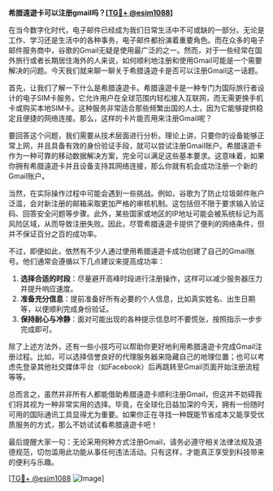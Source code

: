 **希腊遠遊卡可以注册gmail吗？[[TG💪+ @esim1088](https://t.me/s/esim1088)]**

在当今数字化时代，电子邮件已经成为我们日常生活中不可或缺的一部分。无论是工作、学习还是生活中的各种事务，电子邮件都扮演着重要角色。而在众多的电子邮件服务商中，谷歌的Gmail无疑是使用最广泛的之一。然而，对于一些经常在国外旅行或者长期居住海外的人来说，如何顺利地注册和使用Gmail可能是一个需要解决的问题。今天我们就来聊一聊关于希腊遠遊卡是否可以注册Gmail这一话题。

首先，让我们了解一下什么是希腊遠遊卡。希腊遠遊卡是一种专门为国际旅行者设计的电子SIM卡服务，它允许用户在全球范围内轻松接入互联网，而无需更换手机卡或购买本地SIM卡。这种服务非常适合那些频繁出国的人士，因为它能够提供稳定且便捷的网络连接。那么，这样的卡片能否用来注册Gmail呢？

要回答这个问题，我们需要从技术层面进行分析。理论上讲，只要你的设备能够正常上网，并且具备有效的身份验证手段，就可以尝试注册Gmail账户。希腊遠遊卡作为一种可靠的移动数据解决方案，完全可以满足这些基本要求。这意味着，如果你拥有希腊遠遊卡并且设备支持其网络连接，那么你就有机会成功注册一个新的Gmail账户。

当然，在实际操作过程中可能会遇到一些挑战。例如，谷歌为了防止垃圾邮件账户泛滥，会对新注册的邮箱采取更加严格的审核机制。这包括但不限于要求输入验证码、回答安全问题等步骤。此外，某些国家或地区的IP地址可能会被系统标记为高风险区域，从而导致注册失败。因此，尽管希腊遠遊卡提供了便利的网络条件，但并不保证百分之百的成功率。

不过，即便如此，依然有不少人通过使用希腊遠遊卡成功创建了自己的Gmail账号。他们通常会遵循以下几点建议来提高成功率：

1. **选择合适的时段**：尽量避开高峰时段进行注册操作，这样可以减少服务器压力并提升响应速度。
2. **准备充分信息**：提前准备好所有必要的个人信息，比如真实姓名、出生日期等，以便顺利完成身份验证。
3. **保持耐心与冷静**：面对可能出现的各种提示信息时不要慌张，按照指示一步步完成即可。

除了上述方法外，还有一些小技巧可以帮助你更好地利用希腊遠遊卡完成Gmail注册过程。比如，可以选择信誉良好的代理服务器来隐藏自己的地理位置；也可以考虑先登录其他社交媒体平台（如Facebook）后再跳转至Gmail页面开始注册流程等等。

总而言之，虽然并非所有人都能借助希腊遠遊卡顺利注册Gmail，但这并不妨碍我们将其视为一种非常实用的选择。毕竟，在全球化日益加深的今天，拥有一份随时可用的国际通讯工具显得尤为重要。如果你正在寻找一种既能节省成本又能享受优质服务的方式，那么不妨试试看希腊遠遊卡吧！

最后提醒大家一句：无论采用何种方式注册Gmail，请务必遵守相关法律法规及道德规范，切勿滥用此功能从事任何违法活动。只有这样，才能真正享受到科技带来的便利与乐趣。

[[TG💪+ @esim1088](https://t.me/s/esim1088) ![Image](https://i.postimg.cc/4NQfJmqS/Snipaste-2025-05-13-00-14-12.png)]